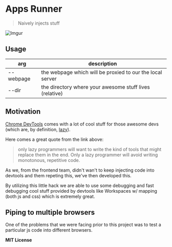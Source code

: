 # Apps Runner

> Naively injects stuff

![Imgur](http://i.imgur.com/6fUHVC3.png)

## Usage

|    arg    |                        description                        |
| --------- | --------------------------------------------------------- |
| --webpage | the webpage which will be proxied to our the local server |
| --dir     | the directory where your awesome stuff lives (relative)   |


## Motivation

[Chrome DevTools](https://developers.google.com/chrome-developer-tools/) comes with a lot of cool stuff for those awesome devs (which are, by definition, [lazy](http://blog.codinghorror.com/how-to-be-lazy-dumb-and-successful/)).

Here comes a great quote from the link above:

> only lazy programmers will want to write the kind of tools that might replace them in the end. Only a lazy programmer will avoid writing monotonous, repetitive code.

As we, from the frontend team, didn't wan't to keep injecting code into devtools and them repeting this, we've then developed this.

By utilizing this little hack we are able to use some debugging and fast debugging cool stuff provided by devtools like Workspaces w/ mapping (both js and css) which is extremely great.

## Piping to multiple browsers

One of the problems that we were facing prior to this project was to test a particular js code into different browsers.

**MIT License**